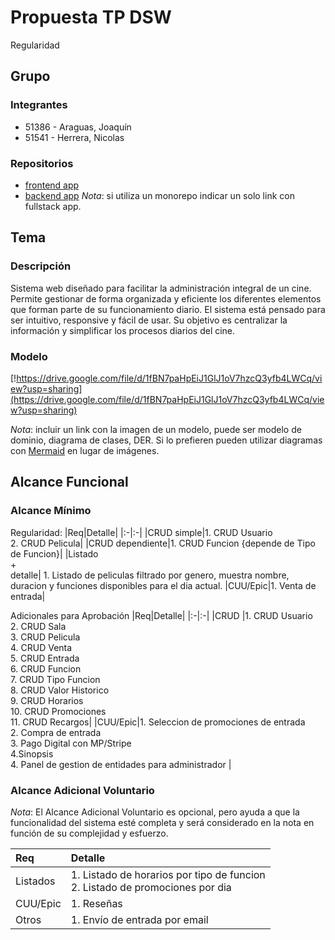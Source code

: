 # Propuesta TP DSW

Regularidad

## Grupo
### Integrantes
* 51386 - Araguas, Joaquín
* 51541 - Herrera, Nicolas

### Repositorios
* [frontend app](http://hyperlinkToGihubOrGitlab)
* [backend app](http://hyperlinkToGihubOrGitlab)
*Nota*: si utiliza un monorepo indicar un solo link con fullstack app.

## Tema
### Descripción
Sistema web diseñado para facilitar la administración integral de un cine. Permite gestionar de forma organizada y eficiente los diferentes elementos que forman parte de su funcionamiento diario. El sistema está pensado para ser intuitivo, responsive y fácil de usar. Su objetivo es centralizar la información y simplificar los procesos diarios del cine.


### Modelo
[!https://drive.google.com/file/d/1fBN7paHpEiJ1GlJ1oV7hzcQ3yfb4LWCq/view?usp=sharing](https://drive.google.com/file/d/1fBN7paHpEiJ1GlJ1oV7hzcQ3yfb4LWCq/view?usp=sharing)

*Nota*: incluir un link con la imagen de un modelo, puede ser modelo de dominio, diagrama de clases, DER. Si lo prefieren pueden utilizar diagramas con [Mermaid](https://mermaid.js.org) en lugar de imágenes.

## Alcance Funcional 

### Alcance Mínimo

Regularidad:
|Req|Detalle|
|:-|:-|
|CRUD simple|1. CRUD Usuario<br>2. CRUD Pelicula|
|CRUD dependiente|1. CRUD Funcion {depende de Tipo de Funcion}|
|Listado<br>+<br>detalle| 1. Listado de peliculas filtrado por genero, muestra nombre, duracion y funciones disponibles para el dia actual. 
|CUU/Epic|1. Venta de entrada|


Adicionales para Aprobación
|Req|Detalle|
|:-|:-|
|CRUD |1. CRUD Usuario<br>2. CRUD Sala<br>3. CRUD Pelicula<br>4. CRUD Venta<br>5. CRUD Entrada<br>6. CRUD Funcion<br>7. CRUD Tipo Funcion<br>8. CRUD Valor Historico <br> 9. CRUD Horarios <br> 10. CRUD Promociones <br> 11. CRUD Recargos|
|CUU/Epic|1. Seleccion de promociones de entrada<br>2. Compra de entrada<br> 3. Pago Digital con MP/Stripe <br> 4.Sinopsis <br> 4. Panel de gestion de entidades para administrador |



### Alcance Adicional Voluntario

*Nota*: El Alcance Adicional Voluntario es opcional, pero ayuda a que la funcionalidad del sistema esté completa y será considerado en la nota en función de su complejidad y esfuerzo.

|Req|Detalle|
|:-|:-|
|Listados |1. Listado de horarios por tipo de funcion <br>2. Listado de promociones por dia|
|CUU/Epic|1. Reseñas<br>|
|Otros|1. Envío de entrada por email|

